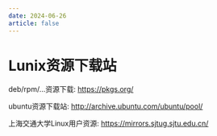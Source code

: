 ```yaml
---
date: 2024-06-26
article: false
---
```

# Lunix资源下载站

deb/rpm/...资源下载: <https://pkgs.org/>

ubuntu资源下载站: <http://archive.ubuntu.com/ubuntu/pool/>

上海交通大学Linux用户资源: <https://mirrors.sjtug.sjtu.edu.cn/>
